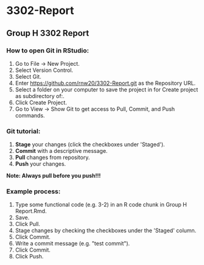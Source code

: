 # 3302-Report

## Group H 3302 Report

### How to open Git in RStudio:
1. Go to File -> New Project.
2. Select Version Control.
3. Select Git.
4. Enter https://github.com/rnw20/3302-Report.git as the Repository URL.
5. Select a folder on your computer to save the project in for Create project as subdirectory of:.
6. Click Create Project.
7. Go to View -> Show Git to get access to Pull, Commit, and Push commands.

### Git tutorial:
1. **Stage** your changes (click the checkboxes under 'Staged').
2. **Commit** with a descriptive message.
3. **Pull** changes from repository.
4. **Push** your changes.

**Note: Always pull before you push!!!**

### Example process:
1. Type some functional code (e.g. 3-2) in an R code chunk in Group H Report.Rmd.
2. Save.
3. Click Pull.
4. Stage changes by checking the checkboxes under the 'Staged' column.
5. Click Commit.
6. Write a commit message (e.g. "test commit").
7. Click Commit.
8. Click Push.
